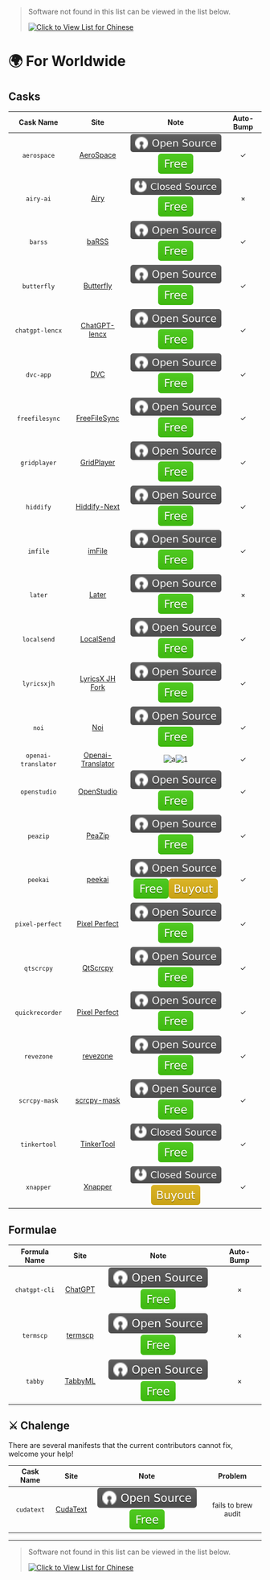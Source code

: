 <!-- markdownlint-disable MD041 -->

> Software not found in this list can be viewed in the list below.
>
> [![Click to View List for Chinese](https://img.shields.io/badge/List_for_Chinese-red?style=for-the-badge&logo=homebrew&label=Click%20to%20view)](https://github.com/Brewforge/homebrew-chinese/blob/main/%E5%88%97%E8%A1%A8.md)

# 🌍 For Worldwide

## Casks

|      Cask Name      |                                    Site                                     |                                     Note                                     | Auto-Bump |
| :-----------------: | :-------------------------------------------------------------------------: | :--------------------------------------------------------------------------: | :-------: |
|     `aerospace`     |            [AeroSpace](https://github.com/nikitabobko/AeroSpace)            |                     ![a](assets/a.svg)![1](assets/1.svg)                     |    ✓     |
|      `airy-ai`      |                         [Airy](https://colink.in/)                          |                     ![b](assets/b.svg)![1](assets/1.svg)                     |     ×     |
|       `barss`       |                  [baRSS](https://relikd.de/projects/barss)                  |                     ![a](assets/a.svg)![1](assets/1.svg)                     |    ✓     |
|     `butterfly`     |            [Butterfly](https://github.com/LinwoodDev/Butterfly)             |                     ![a](assets/a.svg)![1](assets/1.svg)                     |    ✓     |
|   `chatgpt-lencx`   |              [ChatGPT-lencx](https://github.com/lencx/ChatGPT)              |                     ![a](assets/a.svg)![1](assets/1.svg)                     |    ✓     |
|      `dvc-app`      |                           [DVC](https://dvc.org)                            |                     ![a](assets/a.svg)![1](assets/1.svg)                     |    ✓     |
|   `freefilesync`    |                  [FreeFileSync](https://freefilesync.org)                   |                     ![a](assets/a.svg)![1](assets/1.svg)                     |    ✓     |
|    `gridplayer`     |            [GridPlayer](https://github.com/vzhd1701/gridplayer)             |                     ![a](assets/a.svg)![1](assets/1.svg)                     |    ✓     |
|      `hiddify`      |                    [Hiddify-Next](https://hiddify.com/)                     |                     ![a](assets/a.svg)![1](assets/1.svg)                     |    ✓     |
|      `imfile`       |                        [imFile](https://imfile.io/)                         |                     ![a](assets/a.svg)![1](assets/1.svg)                     |    ✓     |
|       `later`       |                        [Later](https://getlater.app)                        |                     ![a](assets/a.svg)![1](assets/1.svg)                     |     ×     |
|     `localsend`     |                     [LocalSend](https://localsend.org)                      |                     ![a](assets/a.svg)![1](assets/1.svg)                     |    ✓     |
|     `lyricsxjh`     |     [LyricsX JH Fork](https://github.com/JH-Application-Forks/LyricsX)      |                     ![a](assets/a.svg)![1](assets/1.svg)                     |    ✓     |
|        `noi`        |                     [Noi](https://github.com/lencx/Noi)                     |                     ![a](assets/a.svg)![1](assets/1.svg)                     |    ✓     |
| `openai-translator` | [Openai-Translator](https://github.com/openai-translator/openai-translator) | ![a](../homebrew-chinese/assets/a.svg)![1](../homebrew-chinese/assets/1.svg) |    ✓     |
|    `openstudio`     |              [OpenStudio](https://github.com/NREL/OpenStudio)               |                     ![a](assets/a.svg)![1](assets/1.svg)                     |    ✓     |
|      `peazip`       |                 [PeaZip](https://github.com/peazip/PeaZip)                  |                     ![a](assets/a.svg)![1](assets/1.svg)                     |    ✓     |
|      `peekai`       |             [peekai](https://prateekkeshari.gumroad.com/l/peek)             |            ![a](assets/a.svg)![1](assets/1.svg)![2](assets/2.svg)            |    ✓     |
|   `pixel-perfect`   |     [Pixel Perfect](https://github.com/cormiertyshawn895/PixelPerfect)      |                     ![a](assets/a.svg)![1](assets/1.svg)                     |    ✓     |
|     `qtscrcpy`      |              [QtScrcpy](https://github.com/barry-ran/QtScrcpy)              |                     ![a](assets/a.svg)![1](assets/1.svg)                     |    ✓     |
|   `quickrecorder`   |         [Pixel Perfect](https://github.com/lihaoyun6/QuickRecorder)         |                     ![a](assets/a.svg)![1](assets/1.svg)                     |    ✓     |
|     `revezone`      |                      [revezone](https://revezone.com/)                      |                     ![a](assets/a.svg)![1](assets/1.svg)                     |    ✓     |
|    `scrcpy-mask`    |           [scrcpy-mask](https://github.com/AkiChase/scrcpy-mask)            |                     ![a](assets/a.svg)![1](assets/1.svg)                     |    ✓     |
|    `tinkertool`     |          [TinkerTool](https://www.bresink.com/osx/TinkerTool.html)          |                     ![b](assets/b.svg)![1](assets/1.svg)                     |    ✓     |
|      `xnapper`      |                       [Xnapper](https://xnapper.com)                        |                     ![b](assets/b.svg)![2](assets/2.svg)                     |    ✓     |

## Formulae

| Formula Name  |                         Site                         |                 Note                 | Auto-Bump |
| :-----------: | :--------------------------------------------------: | :----------------------------------: | :-------: |
| `chatgpt-cli` |      [ChatGPT](https://github.com/j178/chatgpt)      | ![a](assets/a.svg)![1](assets/1.svg) |     ×     |
|   `termscp`   |     [termscp](https://github.com/veeso/termscp)      | ![a](assets/a.svg)![1](assets/1.svg) |     ×     |
|    `tabby`    |     [TabbyML](https://github.com/TabbyML/tabby)      | ![a](assets/a.svg)![1](assets/1.svg) |     ×     |

## ⚔️ Chalenge

There are several manifests that the current contributors cannot fix, welcome your help!

| Cask Name  |                  Site                  |                 Note                 |       Problem       |
| :--------: | :------------------------------------: | :----------------------------------: | :-----------------: |
| `cudatext` | [CudaText](https://cudatext.github.io) | ![a](assets/a.svg)![1](assets/1.svg) | fails to brew audit |

---

> Software not found in this list can be viewed in the list below.
>
> [![Click to View List for Chinese](https://img.shields.io/badge/List_for_Chinese-red?style=for-the-badge&logo=homebrew&label=Click%20to%20view)](https://github.com/Brewforge/homebrew-chinese/blob/main/%E5%88%97%E8%A1%A8.md)
